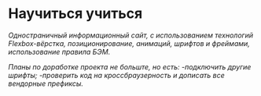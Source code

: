# Научиться учиться

*Одностраничный информационный сайт, с использованием технологий Flexbox-вёрстка, позиционирование, анимаций, шрифтов и фреймами, использование правила БЭМ.*

*Планы по доработке проекта не больште, но есть: 
-подключить другие шрифты;
-проверить код на кроссбраузерность и дописать все вендорные префиксы.*
